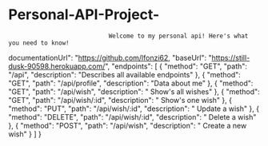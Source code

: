 # Personal-API-Project-



                                Welcome to my personal api! Here's what you need to know!
 
 
  documentationUrl": "https://github.com/lfonzi62,
  "baseUrl": "https://still-dusk-90598.herokuapp.com/",
  "endpoints": [
    {
      "method": "GET",
      "path": "/api",
      "description": "Describes all available endpoints"
    },
    {
      "method": "GET",
      "path": "/api/profile",
      "description": "Data about me"
    },
    {
      "method": "GET",
      "path": "/api/wish",
      "description": " Show's all wishes"
    },
    {
      "method": "GET",
      "path": "/api/wish/:id",
      "description": " Show's one wish"
    },
    {
      "method": "PUT",
      "path": "/api/wish/:id",
      "description": " Update a wish"
    },
    {
      "method": "DELETE",
      "path": "/api/wish/:id",
      "description": " Delete a wish"
    },
    {
      "method": "POST",
      "path": "/api/wish",
      "description": " Create a new wish"
    }
  ]
}
